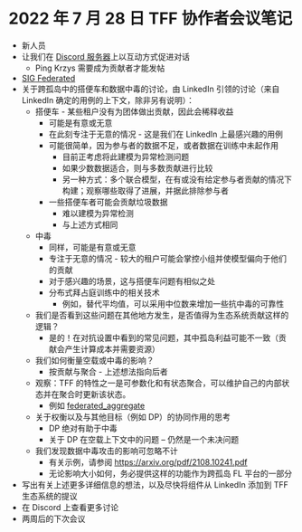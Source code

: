 # 2022 年 7 月 28 日 TFF 协作者会议笔记

- 新人员
- 让我们在 [Discord 服务器](https://discord.com/invite/5shux83qZ5)上以互动方式促进对话
    - Ping Krzys 需要成为贡献者才能发帖
- [SIG Federated](https://github.com/tensorflow/community/blob/master/sigs/federated/CHARTER.md)
- 关于跨孤岛中的搭便车和数据中毒的讨论，由 LinkedIn 引领的讨论（来自 LinkedIn 确定的用例的上下文，除非另有说明）：
    - 搭便车 - 某些租户没有为团体做出贡献，因此会稀释收益
        - 可能是有意或无意
        - 在此刻专注于无意的情况 - 这是我们在 LinkedIn 上最感兴趣的用例
        - 可能很简单，因为参与者的数据不足，或者数据在训练中未起作用
            - 目前正考虑将此建模为异常检测问题
            - 如果少数数据适合，则与多数贡献进行比较
            - 另一种方式：多个联合模型，在有或没有给定参与者贡献的情况下构建；观察哪些取得了进展，并据此排除参与者
        - 一些搭便车者可能会贡献垃圾数据
            - 难以建模为异常检测
            - 与上述方式相同
    - 中毒
        - 同样，可能是有意或无意
        - 专注于无意的情况 - 较大的租户可能会掌控小组并使模型偏向于他们的贡献
        - 对于感兴趣的场景，这与搭便车问题有相似之处
        - 分布式拜占庭训练中的相关技术
            - 例如，替代平均值，可以采用中位数来增加一些抗中毒的可靠性
    - 我们是否看到这些问题在其他地方发生，是否值得为生态系统贡献这样的逻辑？
        - 是的！在对抗设置中看到的常见问题，其中孤岛利益可能不一致（贡献会产生计算成本并需要资源）
    - 我们如何衡量空载或中毒的影响？
        - 按贡献与聚合 - 上述想法指向后者
    - 观察：TFF 的特性之一是可参数化和有状态聚合，可以维护自己的内部状态并在聚合时更新该状态。
        - 例如 [federated_aggregate](https://www.tensorflow.org/federated/api_docs/python/tff/federated_aggregate)
    - 关于权衡以及与其他目标（例如 DP）的协同作用的思考
        - DP 绝对有助于中毒
        - 关于 DP 在空载上下文中的问题 – 仍然是一个未决问题
    - 我们发现数据中毒攻击的影响可忽略不计
        - 有关示例，请参阅 https://arxiv.org/pdf/2108.10241.pdf
        - 无论影响大小如何，务必提供这样的功能作为跨孤岛 FL 平台的一部分
- 写出有关上述更多详细信息的想法，以及尽快将组件从 LinkedIn 添加到 TFF 生态系统的提议
- 在 Discord 上查看更多讨论
- 两周后的下次会议
